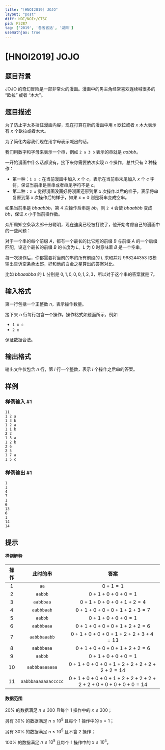 ```yaml
---
title: "[HNOI2019] JOJO"
layout: "post"
diff: NOI/NOI+/CTSC
pid: P5287
tag: ['2019', '各省省选', '湖南']
usemathjax: true
---
```


# [HNOI2019] JOJO
## 题目背景

JOJO 的奇幻冒险是一部非常火的漫画。漫画中的男主角经常喜欢连续喊很多的 “欧拉” 或者 “木大”。
## 题目描述

为了防止字太多挡住漫画内容，现在打算在新的漫画中用 $x$ 欧拉或者 $x$ 木大表示有 $x$ 个欧拉或者木大。

为了简化内容我们现在用字母表示喊出的话。

我们用数字和字母来表示一个串，例如 `2 a 3 b` 表示的串就是 $aabbb$。

一开始漫画中什么话都没有，接下来你需要依次实现 $n$ 个操作，总共只有 $2$ 种操作：

- 第一种：`1 x c` 在当前漫画中加入 $x$ 个 $c$，表示在当前串末尾加入 $x$ 个 $c$ 字符。保证当前串是空串或者串尾字符不是 $c$。
- 第二种：`2 x` 觉得漫画没画好将漫画还原到第 $x$ 次操作以后的样子，表示将串复原到第 $x$ 次操作后的样子，如果 $x=0$ 则是将串变成空串。

如果当前串是 $bbaabbb$，第 $4$ 次操作后串是 $bb$，则 `2 4` 会使 $bbaabbb$ 变成 $bb$，保证 $x$ 小于当前操作数。

众所周知空条承太郎十分聪明，现在迪奥已经被打败了，他开始考虑自己的漫画中的一些问题：

对于一个串的每个前缀 $A$，都有一个最长的比它短的前缀 $B$ 与前缀 $A$ 的一个后缀匹配，设这个最长的前缀 $B$ 的长度为 $L$。$L$ 为 $0$ 时意味着 $B$ 是一个空串。

每一次操作后，你都需要将当前的串的所有前缀的 $L$ 求和并对 $998244353$ 取模输出告诉空条承太郎，好和他的白金之星算出的答案对比。

比如 $bbaaabba$ 的 $L$ 分别是 $0, 1, 0, 0, 0, 1, 2, 3$，所以对于这个串的答案就是 $7$。

## 输入格式

第一行包括一个正整数 $n$，表示操作数量。

接下来 $n$ 行每行包含一个操作，操作格式如题面所示，例如

- `1 x c`
- `2 x`

保证数据合法。
## 输出格式

输出文件仅包含 $n$ 行，第 $i$ 行一个整数，表示 $i$ 个操作之后串的答案。
## 样例

### 样例输入 #1
```
11
1 2 a
1 3 b
1 2 a
1 1 b
2 2
1 3 a
1 2 b
2 6
2 5
1 7 a
1 5 c

```
### 样例输出 #1
```
1
1
4
7
1
6
13
6
1
14
14

```
## 提示

#### 样例解释

| 操作 | 此时的串 | 答案 |
| :----------: | :----------: | :----------: |
| $1$ | `aa` | $0+1=1$ |
| $2$ | `aabbb` | $0+1+0+0+0=1$ |
| $3$ | `aabbbaa` | $0+1+0+0+0+1+2=4$ |
| $4$ | `aabbbaab` | $0+1+0+0+0+1+2+3=7$ |
| $5$ | `aabbb` | $0+1+0+0+0=1$ |
| $6$ | `aabbbaaa` | $0+1+0+0+0+1+2+2=6$ |
| $7$ | `aabbbaaabb` | $0+1+0+0+0+1+2+2+3+4=13$ |
| $8$ | `aabbbaaa` | $0+1+0+0+0+1+2+2=6$ |
| $9$ | `aabbb` | $0+1+0+0+0=1$ |
| $10$ | `aabbbaaaaaaa` | $0+1+0+0+0+1+2+2+2+2+2+2=14$ |
| $11$ | `aabbbaaaaaaaccccc` | $0+1+0+0+0+1+2+2+2+2+2+2+0+0+0+0+0=14$ |

#### 数据范围

$20\%$ 的数据满足 $n\leq 300$ 且每个 $1$ 操作中的 $x\leq 300$；

另有 $30\%$ 的数据满足 $n\leq 10 ^ 5$ 且每个 $1$ 操作中的 $x=1$；

另有 $30\%$ 的数据满足 $n\leq 10 ^ 5$ 且不含 $2$ 操作；

$100\%$ 的数据满足 $n\leq 10 ^ 5$ 且每个 $1$ 操作中的 $x\leq 10 ^ 4$。
